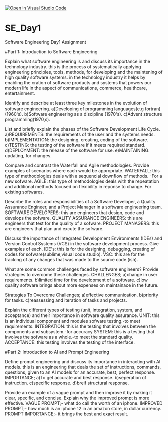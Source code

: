 [![Open in Visual Studio Code](https://classroom.github.com/assets/open-in-vscode-2e0aaae1b6195c2367325f4f02e2d04e9abb55f0b24a779b69b11b9e10269abc.svg)](https://classroom.github.com/online_ide?assignment_repo_id=15986067&assignment_repo_type=AssignmentRepo)
# SE_Day1
Software Engineering Day1 Assignment

#Part 1: Introduction to Software Engineering

Explain what software engineering is and discuss its importance in the technology industry.
this is the process of systematically applying engineering principles, tools, methods, for developing and the maintening of high quality software systems.
in the technology industry it helps by enabling the cration of software products and systems that powers our modern life in the aspect of communications, commerce, healthcare, entertainment.




Identify and describe at least three key milestones in the evolution of software engineering.
a)Developing of programming languages(e.g fortran)(1960's).
b)Software engineering as a discipline (1970's).
c)Advent structure programming(1970,s).





List and briefly explain the phases of the Software Development Life Cycle.
a)REQUIREMENTS: the requirements of the user and the systems needs.
b)IMPLEMENTATION: the designing, creating, coding of the software.
c)TESTING: the testing of the software if it meets required standard.
d)DEPLOYMENT: the release of the software for use.
e)MAINTAINING: updating, for changes.


Compare and contrast the Waterfall and Agile methodologies. Provide examples of scenarios where each would be appropriate.
WATERFALL: this type of methodologies deals with a sequencial downflow of methods. -For a new sofware.
AGILE: this type of methodologies deals with the repeatation and additional methods focused on flexibility in reponse to change. For existing softwares.




Describe the roles and responsibilities of a Software Developer, a Quality Assurance Engineer, and a Project Manager in a software engineering team.
SOFTWARE DEVELOPERS: this are engineers that design, code and develops the sofware.
QUALITY ASSURANCE ENGINEERS: this are engineers that test for the quality of a sofware.
PROJECT MANAGERS: this are engineers that plan and excute the sofware.



Discuss the importance of Integrated Development Environments (IDEs) and Version Control Systems (VCS) in the software development process. Give examples of each.
IDE's: this is for the designing, debugging, creating of codes for sofware(sublime,visual code studio).
VSC: this are for the tracking of any changes that was made to the source code.(ish).



What are some common challenges faced by software engineers? Provide strategies to overcome these challenges.
CHALLENGES;
a)change in user requirements.
b)limited time for the development of a software.
c)low quality software brings about more expenses on maintainace in the future.

Strategies To Overcome Challenges;
a)effective communication.
b)priority for tasks.
c)reassessing and iteration of tasks and projects.


Explain the different types of testing (unit, integration, system, and acceptance) and their importance in software quality assurance.
UNIT: this is an individual component and modules sofware testing.-to meet requirements.
INTEGRATION: this is the testing that involves between the components and subsystem.-for accuracy
SYSTEM: this is a testing that involves the sofware as a whole.-to meet the standard quality.
ACCEPTANCE: this testing involves the testing of the interface.




#Part 2: Introduction to AI and Prompt Engineering


Define prompt engineering and discuss its importance in interacting with AI models.
this is an engineering that deals the set of instructions, commands, questions, given to an AI models for an accurate, best, perfect response.
IMPORTANCE;
a)To get accurate and best response.
b)seperation of instruction.
c)specific response.
d)breif structural response.




Provide an example of a vague prompt and then improve it by making it clear, specific, and concise. Explain why the improved prompt is more effective.
VAGUE PROMPT;- what do call the worth of an iphone.
IMPROVED PROMPT;- how much is an iphone 12 in an amazon store, in dollar currency.
PROMPT IMPORTANCE;- it brings the best and exact result.






